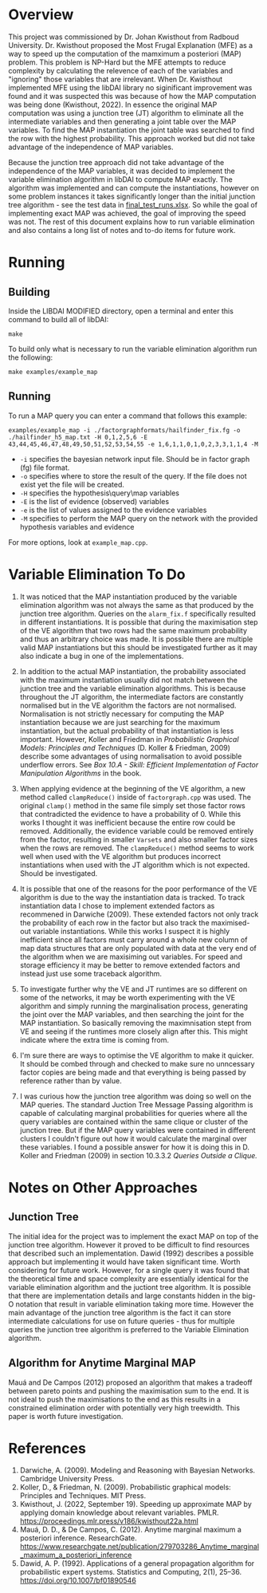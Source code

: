 # Overview
This project was commissioned by Dr. Johan Kwisthout from Radboud University. Dr. Kwisthout proposed the Most Frugal Explanation (MFE) as a way to speed up the computation of the mamximum a posteriori (MAP) problem. This problem is NP-Hard but the MFE attempts to reduce complexity by calculating the relevence of each of the variables and "ignoring" those variables that are irrelevant. When Dr. Kwisthout implemented MFE using the libDAI library no siginificant improvement was found and it was suspected this was because of how the MAP computation was being done (Kwisthout, 2022).  In essence the original MAP computation was using a junction tree (JT) algorithm to eliminate all the intermediate variables and then generating a joint table over the MAP variables. To find the MAP instantiation the joint table was searched to find the row with the highest probability. This approach worked but did not take advantage of the independence of MAP variables. 

Because the junction tree approach did not take advantage of the independence of the MAP variables, it was decided to implement the variable elimination algorithm in libDAI to compute MAP exactly. The algorithm was implemented and can compute the instantiations, however on some problem instances it takes significantly longer than the initial junction tree algorithm - see the test data in [final_test_runs.xlsx](final_test_runs.xlsx). So while the goal of implementing exact MAP was achieved, the goal of improving the speed was not. The rest of this document explains how to run variable elimination and also contains a long list of notes and to-do items for future work.  

# Running
## Building
Inside the LIBDAI MODIFIED directory, open a terminal and enter this command to build all of libDAI:

```
make
```

To build only what is necessary to run the variable elimination algorithm run the following:
```
make examples/example_map
```

## Running
To run a MAP query you can enter a command that follows this example:
```
examples/example_map -i ./factorgraphformats/hailfinder_fix.fg -o ./hailfinder_h5_map.txt -H 0,1,2,5,6 -E 43,44,45,46,47,48,49,50,51,52,53,54,55 -e 1,6,1,1,0,1,0,2,3,3,1,1,4 -M 
```

- `-i` specifies the bayesian network input file. Should be in factor graph (fg) file format.
- `-o` specifies where to store the result of the query. If the file does not exist yet the file will be created.
- `-H` specifies the hypothesis\query\map variables
- `-E` is the list of evidence (observed) variables
- `-e` is the list of values assigned to the evidence variables
- `-M` specifies to perform the MAP query on the network with the provided hypothesis variables and evidence

For more options, look at `example_map.cpp`.

# Variable Elimination To Do

1. It was noticed that the MAP instantiation produced by the variable elimination algorithm was not always the same as that produced by the junction tree algorithm. Queries on the `alarm_fix.f` specifically resulted in different instantiations. It is possible that during the maximisation step of the VE algorithm that two rows had the same maximum probability and thus an arbitrary choice was made. It is possible there are multiple valid MAP instantiations but this should be investigated further as it may also indicate a bug in one of the implementations.

2. In addition to the actual MAP instantiation, the probability associated with the maximum instantiation usually did not match between the junction tree and the variable elimination algorithms. This is because throughout the JT algorithm, the intermediate factors are constantly normalised but in the VE algorithm the factors are not normalised. Normalisation is not strictly necessary for computing the MAP instantiation because we are just searching for the maximum instantiation, but the actual probability of that instantiation is less important. However, Koller and Friedman in *Probabilistic Graphical Models: Principles and Techniques* (D. Koller & Friedman, 2009) describe some advantages of using normalisation to avoid possible underflow errors. See *Box 10.A - Skill: Efficient Implementation of Factor Manipulation Algorithms* in the book.  

3. When applying evidence at the beginning of the VE algorithm, a new method called `clampReduce()` inside of `factorgraph.cpp` was used. The original `clamp()` method in the same file simply set those factor rows that contradicted the evidence to have a probability of 0. While this works I thought it was inefficient because the entire row could be removed. Additionally, the evidence variable could be removed entirely from the factor, resulting in smaller `Varsets` and also smaller factor sizes when the rows are removed. The `clampReduce()` method seems to work well when used with the VE algorithm but produces incorrect instantiations when used with the JT algorithm which is not expected. Should be investigated.

4. It is possible that one of the reasons for the poor performance of the VE algorithm is due to the way the instantiation data is tracked. To track instantiation data I chose to implement extended factors as recommened in Darwiche (2009). These extended factors not only track the probability of each row in the factor but also track the maximised-out variable instantiations. While this works I suspect it is highly inefficient since all factors must carry around a whole new column of map data structures that are only populated with data at the very end of the algorithm when we are maxisiming out variables. For speed and storage efficiency it may be better to remove extended factors and instead just use some traceback algorithm. 

5. To investigate further why the VE and JT runtimes are so different on some of the networks, it may be worth experimenting with the VE algorithm and simply running the marginalisation process, generating the joint over the MAP variables, and then searching the joint for the MAP instantiation. So basically removing the maximnisation stept from VE and seeing if the runtimes more closely align after this. This might indicate where the extra time is coming from. 

6. I'm sure there are ways to optimise the VE algorithm to make it quicker. It should be combed through and checked to make sure no unncessary factor copies are being made and that everything is being passed by reference rather than by value. 

7. I was curious how the junction tree algorithm was doing so well on the MAP queries. The standard Juction Tree Message Passing algorithm is capable of calculating marginal probabilities for queries where all the query variables are contained within the same clique or cluster of the junction tree. But if the MAP query variables were contained in different clusters I couldn't figure out how it would calculate the marginal over these variables. I found a possible answer for how it is doing this in D. Koller and Friedman (2009) in section 10.3.3.2 *Queries Outside a Clique.*

# Notes on Other Approaches

## Junction Tree
The initial idea for the project was to implement the exact MAP on top of the junction tree algorithm. However it proved to be difficult to find resources that described such an implementation. Dawid (1992) describes a possible approach but implementing it would have taken significant time. Worth considering for future work. However, for a single query it was found that the theoretical time and space complexity are essentially identical for the variable elimination algorithm and the juctiont tree algorithm. It is possible that there are implementation details and large constants hidden in the big-O notation that result in variable elimination taking more time. However the main advantage of the junction tree algorithm is the fact it can store intermediate calculations for use on future queries - thus for multiple queries the junction tree algorithm is preferred to the Variable Elimination algorithm.

## Algorithm for Anytime Marginal MAP
Mauá and De Campos (2012) proposed an algorithm that makes a tradeoff between pareto points and pushing the maximisation sum to the end. It is not ideal to push the maximisations to the end as this results in a constrained elimination order with potentially very high treewidth. This paper is worth future investigation.


# References
1. Darwiche, A. (2009). Modeling and Reasoning with Bayesian Networks. Cambridge University Press.
2. Koller, D., & Friedman, N. (2009). Probabilistic graphical models: Principles and Techniques. MIT Press.
3. Kwisthout, J. (2022, September 19). Speeding up approximate MAP by applying domain knowledge about relevant variables. PMLR. https://proceedings.mlr.press/v186/kwisthout22a.html
4. Mauá, D. D., & De Campos, C. (2012). Anytime marginal maximum a posteriori inference. ResearchGate. https://www.researchgate.net/publication/279703286_Anytime_marginal_maximum_a_posteriori_inference
5. Dawid, A. P. (1992). Applications of a general propagation algorithm for probabilistic expert systems. Statistics and Computing, 2(1), 25–36. https://doi.org/10.1007/bf01890546


